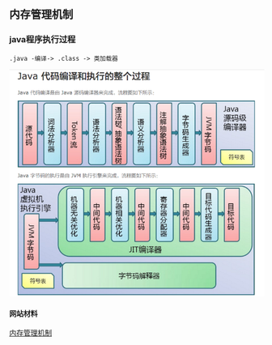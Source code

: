 ## 内存管理机制

### java程序执行过程
    .java -编译-> .class -> 类加载器


![编译流程图](compilerProcess.jpg)
    
    
    
    
    
    
 #### 网站材料
 [内存管理机制][1]
 
 [1]:  https://www.cnblogs.com/KingIceMou/p/6967129.html
